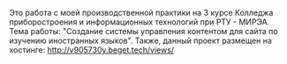 Это работа с моей производственной практики на 3 курсе Колледжа приборостроения и информационных технологий при РТУ - МИРЭА. Тема работы: "Создание системы управления контентом для сайта по изучению иностранных языков". Также, данный проект размещен на хостинге: http://v905730y.beget.tech/views/

